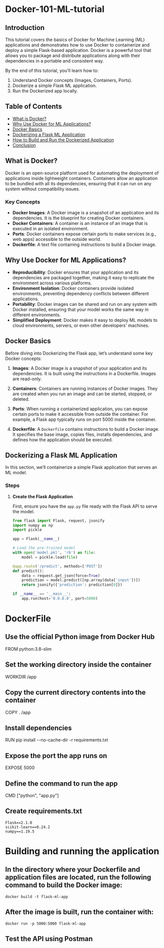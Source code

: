 # Docker-101-ML-tutorial

## Introduction

This tutorial covers the basics of Docker for Machine Learning (ML) applications and demonstrates how to use Docker to containerize and deploy a simple Flask-based application. Docker is a powerful tool that allows you to package and distribute applications along with their dependencies in a portable and consistent way. 

By the end of this tutorial, you’ll learn how to:

1. Understand Docker concepts (Images, Containers, Ports).
2. Dockerize a simple Flask ML application.
3. Run the Dockerized app locally.

## Table of Contents

- [What is Docker?](#what-is-docker)
- [Why Use Docker for ML Applications?](#why-use-docker-for-ml-applications)
- [Docker Basics](#docker-basics)
- [Dockerizing a Flask ML Application](#dockerizing-a-flask-ml-application)
- [How to Build and Run the Dockerized Application](#how-to-build-and-run-the-dockerized-application)
- [Conclusion](#conclusion)

## What is Docker?

Docker is an open-source platform used for automating the deployment of applications inside lightweight containers. Containers allow an application to be bundled with all its dependencies, ensuring that it can run on any system without compatibility issues.

### Key Concepts

- **Docker Images**: A Docker image is a snapshot of an application and its dependencies. It is the blueprint for creating Docker containers.
- **Docker Containers**: A container is an instance of an image that is executed in an isolated environment.
- **Ports**: Docker containers expose certain ports to make services (e.g., web apps) accessible to the outside world.
- **Dockerfile**: A text file containing instructions to build a Docker image.

## Why Use Docker for ML Applications?

- **Reproducibility**: Docker ensures that your application and its dependencies are packaged together, making it easy to replicate the environment across various platforms.
- **Environment Isolation**: Docker containers provide isolated environments, preventing dependency conflicts between different applications.
- **Portability**: Docker images can be shared and run on any system with Docker installed, ensuring that your model works the same way in different environments.
- **Simplified Deployment**: Docker makes it easy to deploy ML models to cloud environments, servers, or even other developers' machines.

## Docker Basics

Before diving into Dockerizing the Flask app, let’s understand some key Docker concepts:

1. **Images**: A Docker image is a snapshot of your application and its dependencies. It is built using the instructions in a Dockerfile. Images are read-only.
   
2. **Containers**: Containers are running instances of Docker images. They are created when you run an image and can be started, stopped, or deleted.

3. **Ports**: When running a containerized application, you can expose certain ports to make it accessible from outside the container. For example, a Flask app typically runs on port 5000 inside the container.

4. **Dockerfile**: A `Dockerfile` contains instructions to build a Docker image. It specifies the base image, copies files, installs dependencies, and defines how the application should be executed.

## Dockerizing a Flask ML Application

In this section, we’ll containerize a simple Flask application that serves an ML model.

### Steps

1. **Create the Flask Application**

   First, ensure you have the `app.py` file ready with the Flask API to serve the model.

   ```python
   from flask import Flask, request, jsonify
   import numpy as np
   import pickle

   app = Flask(__name__)

   # Load the pre-trained model
   with open('model.pkl', 'rb') as file:
       model = pickle.load(file)

   @app.route('/predict', methods=['POST'])
   def predict():
       data = request.get_json(force=True)
       prediction = model.predict([np.array(data['input'])])
       return jsonify({'prediction': prediction[0]})

   if __name__ == '__main__':
       app.run(host='0.0.0.0', port=5000)

# DockerFile

## Use the official Python image from Docker Hub
FROM python:3.8-slim

## Set the working directory inside the container
WORKDIR /app

## Copy the current directory contents into the container
COPY . /app

## Install dependencies
RUN pip install --no-cache-dir -r requirements.txt

## Expose the port the app runs on
EXPOSE 5000

## Define the command to run the app
CMD ["python", "app.py"]

## Create requirements.txt

```
Flask==2.1.0
scikit-learn==0.24.2
numpy==1.19.5
```

# Building and running the application

## In the directory where your Dockerfile and application files are located, run the following command to build the Docker image:
```
docker build -t flask-ml-app
```

## After the image is built, run the container with:
```
docker run -p 5000:5000 flask-ml-app
```

## Test the API using Postman